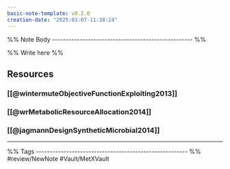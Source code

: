 ```yaml
---
basic-note-template: v0.2.0
creation-date: "2025:03:07-11:38:24"
---
```


%% Note Body --------------------------------------------------- %%

%% Write here %%


## Resources

### [[@wintermuteObjectiveFunctionExploiting2013]]

### [[@wrMetabolicResourceAllocation2014]]

### [[@jagmannDesignSyntheticMicrobial2014]]





___

%% Tags ------------------------------------------------------- %%
#review/NewNote
#Vault/MetXVault 
